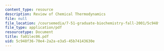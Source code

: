 ```yaml
---
content_type: resource
description: Review of Chemical Thermodynamics
file: null
file_location: /coursemedia/7-51-graduate-biochemistry-fall-2001/5c948f3670e42a2ae3a545b74143630e_fa01lec06.pdf
file_type: application/pdf
resourcetype: Document
title: fa01lec06.pdf
uid: 5c948f36-70e4-2a2a-e3a5-45b74143630e
---
```

